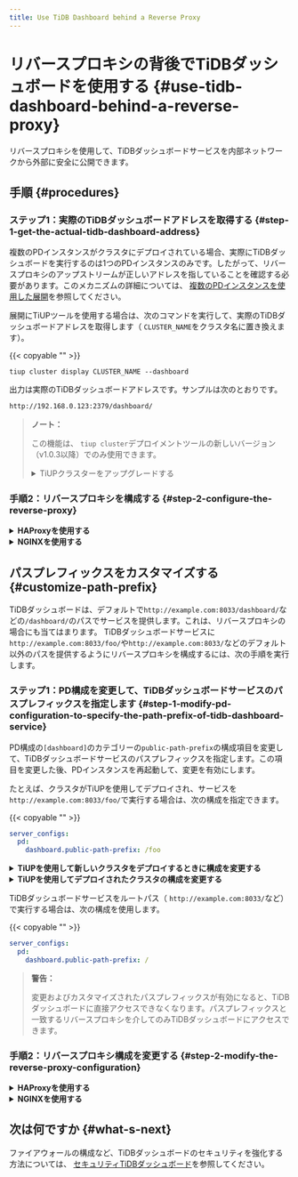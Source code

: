 ```yaml
---
title: Use TiDB Dashboard behind a Reverse Proxy
---
```


# リバースプロキシの背後でTiDBダッシュボードを使用する {#use-tidb-dashboard-behind-a-reverse-proxy}

リバースプロキシを使用して、TiDBダッシュボードサービスを内部ネットワークから外部に安全に公開できます。

## 手順 {#procedures}

### ステップ1：実際のTiDBダッシュボードアドレスを取得する {#step-1-get-the-actual-tidb-dashboard-address}

複数のPDインスタンスがクラスタにデプロイされている場合、実際にTiDBダッシュボードを実行するのは1つのPDインスタンスのみです。したがって、リバースプロキシのアップストリームが正しいアドレスを指していることを確認する必要があります。このメカニズムの詳細については、 [複数のPDインスタンスを使用した展開](/dashboard/dashboard-ops-deploy.md#deployment-with-multiple-pd-instances)を参照してください。

展開にTiUPツールを使用する場合は、次のコマンドを実行して、実際のTiDBダッシュボードアドレスを取得します（ `CLUSTER_NAME`をクラスタ名に置き換えます）。

{{< copyable "" >}}

```shell
tiup cluster display CLUSTER_NAME --dashboard
```

出力は実際のTiDBダッシュボードアドレスです。サンプルは次のとおりです。

```bash
http://192.168.0.123:2379/dashboard/
```

> **ノート：**
>
> この機能は、 `tiup cluster`デプロイメントツールの新しいバージョン（v1.0.3以降）でのみ使用できます。
>
> <details><summary>TiUPクラスターをアップグレードする</summary>
>
> {{< copyable "" >}}
>
> ```bash
> tiup update --self
> tiup update cluster --force
> ```
>
> </details>

### 手順2：リバースプロキシを構成する {#step-2-configure-the-reverse-proxy}

<details><summary><strong>HAProxyを使用する</strong></summary>

リバースプロキシとして[HAProxy](https://www.haproxy.org/)を使用する場合は、次の手順を実行します。

1.  たとえば、 `8033`ポートでTiDBダッシュボードにリバースプロキシを使用します。 HAProxy構成ファイルに、次の構成を追加します。

    {{< copyable "" >}}

    ```haproxy
    frontend tidb_dashboard_front
      bind *:8033
      use_backend tidb_dashboard_back if { path /dashboard } or { path_beg /dashboard/ }

    backend tidb_dashboard_back
      mode http
      server tidb_dashboard 192.168.0.123:2379
    ```

    `192.168.0.123:2379`を[ステップ1](#step-1-get-the-actual-tidb-dashboard-address)で取得したTiDBダッシュボードの実際のアドレスのIPとポートに置き換えます。

    > **警告：**
    >
    > **このパスのサービスのみ**がリバースプロキシの背後にあることを保証するために、 `use_backend`ディレクティブの`if`の部分を保持する必要があります。そうしないと、セキュリティリスクが発生する可能性があります。 [セキュリティTiDBダッシュボード](/dashboard/dashboard-ops-security.md)を参照してください。

2.  設定を有効にするためにHAProxyを再起動します。

3.  リバースプロキシが有効かどうかをテストします。HAProxyが配置されているマシンの`8033`ポート（ `http://example.com:8033/dashboard/`など）の`/dashboard/`アドレスにアクセスして、TiDBダッシュボードにアクセスします。

</details>

<details><summary><strong>NGINXを使用する</strong></summary>

リバースプロキシとして[NGINX](https://nginx.org/)を使用する場合は、次の手順を実行します。

1.  たとえば、 `8033`ポートでTiDBダッシュボードにリバースプロキシを使用します。 NGINX構成ファイルに、次の構成を追加します。

    {{< copyable "" >}}

    ```nginx
    server {
        listen 8033;
        location /dashboard/ {
        proxy_pass http://192.168.0.123:2379/dashboard/;
        }
    }
    ```

    `http://192.168.0.123:2379/dashboard/`を[ステップ1](#step-1-get-the-actual-tidb-dashboard-address)で取得したTiDBダッシュボードの実際のアドレスに置き換えます。

    > **警告：**
    >
    > このパスの下のサービスのみがリバースプロキシされるようにするには、 `proxy_pass`ディレクティブの`/dashboard/`パスを保持する必要があります。そうしないと、セキュリティリスクが発生します。 [セキュリティTiDBダッシュボード](/dashboard/dashboard-ops-security.md)を参照してください。

2.  構成を有効にするためにNGINXをリロードします。

    {{< copyable "" >}}

    ```shell
    sudo nginx -s reload
    ```

3.  リバースプロキシが有効かどうかをテストします。NGINXが配置されているマシンの`8033`ポート（ `http://example.com:8033/dashboard/`など）の`/dashboard/`アドレスにアクセスして、TiDBダッシュボードにアクセスします。

</details>

## パスプレフィックスをカスタマイズする {#customize-path-prefix}

TiDBダッシュボードは、デフォルトで`http://example.com:8033/dashboard/`などの`/dashboard/`のパスでサービスを提供します。これは、リバースプロキシの場合にも当てはまります。 TiDBダッシュボードサービスに`http://example.com:8033/foo/`や`http://example.com:8033/`などのデフォルト以外のパスを提供するようにリバースプロキシを構成するには、次の手順を実行します。

### ステップ1：PD構成を変更して、TiDBダッシュボードサービスのパスプレフィックスを指定します {#step-1-modify-pd-configuration-to-specify-the-path-prefix-of-tidb-dashboard-service}

PD構成の`[dashboard]`のカテゴリーの`public-path-prefix`の構成項目を変更して、TiDBダッシュボードサービスのパスプレフィックスを指定します。この項目を変更した後、PDインスタンスを再起動して、変更を有効にします。

たとえば、クラスタがTiUPを使用してデプロイされ、サービスを`http://example.com:8033/foo/`で実行する場合は、次の構成を指定できます。

{{< copyable "" >}}

```yaml
server_configs:
  pd:
    dashboard.public-path-prefix: /foo
```

<details><summary><strong>TiUPを使用して新しいクラスタをデプロイするときに構成を変更する</strong></summary>

新しいクラスタをデプロイする場合は、上記の構成を`topology.yaml` TiUPトポロジファイルに追加して、クラスタをデプロイできます。具体的な手順については、 [TiUP導入ドキュメント](/production-deployment-using-tiup.md#step-3-initialize-cluster-topology-file)を参照してください。

</details>

<details>

<summary><strong>TiUPを使用してデプロイされたクラスタの構成を変更する</strong></summary>

デプロイされたクラスタの場合：

1.  クラスタの構成ファイルを編集モードで開きます（ `CLUSTER_NAME`をクラスタ名に置き換えます）。

    {{< copyable "" >}}

    ```shell
    tiup cluster edit-config CLUSTER_NAME
    ```

2.  `server_configs`の`pd`構成で構成アイテムを変更または追加します。 `server_configs`が存在しない場合は、トップレベルに追加します。

    {{< copyable "" >}}

    ```yaml
    monitored:
      ...
    server_configs:
      tidb: ...
      tikv: ...
      pd:
        dashboard.public-path-prefix: /foo
      ...
    ```

    変更後の構成ファイルは、次のファイルのようになります。

    {{< copyable "" >}}

    ```yaml
    server_configs:
      pd:
        dashboard.public-path-prefix: /foo
      global:
        user: tidb
        ...
    ```

    または

    {{< copyable "" >}}

    ```yaml
    monitored:
      ...
    server_configs:
      tidb: ...
      tikv: ...
      pd:
        dashboard.public-path-prefix: /foo
    ```

3.  変更した構成を有効にするために、すべてのPDインスタンスに対してローリングリスタートを実行します（ `CLUSTER_NAME`をクラスタ名に置き換えます）。

    {{< copyable "" >}}

    ```shell
    tiup cluster reload CLUSTER_NAME -R pd
    ```

詳細については、 [一般的なTiUP操作-構成を変更します](/maintain-tidb-using-tiup.md#modify-the-configuration)を参照してください。

</details>

TiDBダッシュボードサービスをルートパス（ `http://example.com:8033/`など）で実行する場合は、次の構成を使用します。

{{< copyable "" >}}

```yaml
server_configs:
  pd:
    dashboard.public-path-prefix: /
```

> **警告：**
>
> 変更およびカスタマイズされたパスプレフィックスが有効になると、TiDBダッシュボードに直接アクセスできなくなります。パスプレフィックスと一致するリバースプロキシを介してのみTiDBダッシュボードにアクセスできます。

### 手順2：リバースプロキシ構成を変更する {#step-2-modify-the-reverse-proxy-configuration}

<details><summary><strong>HAProxyを使用する</strong></summary>

`http://example.com:8033/foo/`を例にとると、対応するHAProxy構成は次のとおりです。

{{< copyable "" >}}

```haproxy
frontend tidb_dashboard_front
  bind *:8033
  use_backend tidb_dashboard_back if { path /foo } or { path_beg /foo/ }

backend tidb_dashboard_back
  mode http
  http-request set-path %[path,regsub(^/foo/?,/dashboard/)]
  server tidb_dashboard 192.168.0.123:2379
```

`192.168.0.123:2379`を[ステップ1](#step-1-get-the-actual-tidb-dashboard-address)で取得したTiDBダッシュボードの実際のアドレスのIPとポートに置き換えます。

> **警告：**
>
> **このパスのサービスのみ**がリバースプロキシの背後にあることを保証するために、 `use_backend`ディレクティブの`if`の部分を保持する必要があります。そうしないと、セキュリティリスクが発生する可能性があります。 [セキュリティTiDBダッシュボード](/dashboard/dashboard-ops-security.md)を参照してください。

TiDBダッシュボードサービスをルートパス（ `http://example.com:8033/`など）で実行する場合は、次の構成を使用します。

```haproxy
frontend tidb_dashboard_front
  bind *:8033
  use_backend tidb_dashboard_back
backend tidb_dashboard_back
  mode http
  http-request set-path /dashboard%[path]
  server tidb_dashboard 192.168.0.123:2379
```

構成を変更し、変更した構成を有効にするためにHAProxyを再起動します。

</details>

<details><summary><strong>NGINXを使用する</strong></summary>

`http://example.com:8033/foo/`を例にとると、対応するNGINX構成は次のとおりです。

{{< copyable "" >}}

```nginx
server {
  listen 8033;
  location /foo/ {
    proxy_pass http://192.168.0.123:2379/dashboard/;
  }
}
```

`http://192.168.0.123:2379/dashboard/`を[ステップ1](#step-1-get-the-actual-tidb-dashboard-address)で取得したTiDBダッシュボードの実際のアドレスに置き換えます。

> **警告：**
>
> `proxy_pass`ディレクティブの`/dashboard/`パスを保持して**、このパスのサービスのみ**がリバースプロキシの背後にあることを確認する必要があります。そうしないと、セキュリティリスクが発生する可能性があります。 [セキュリティTiDBダッシュボード](/dashboard/dashboard-ops-security.md)を参照してください。

TiDBダッシュボードサービスをルートパス（ `http://example.com:8033/`など）で実行する場合は、次の構成を使用します。

{{< copyable "" >}}

```nginx
server {
  listen 8033;
  location / {
    proxy_pass http://192.168.0.123:2379/dashboard/;
  }
}
```

構成を変更し、変更した構成を有効にするためにNGINXを再起動します。

{{< copyable "" >}}

```shell
sudo nginx -s reload
```

</details>

## 次は何ですか {#what-s-next}

ファイアウォールの構成など、TiDBダッシュボードのセキュリティを強化する方法については、 [セキュリティTiDBダッシュボード](/dashboard/dashboard-ops-security.md)を参照してください。
